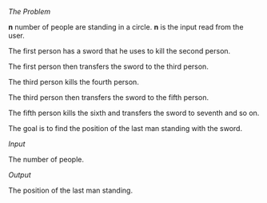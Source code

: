 *The Problem*

**n** number of people are standing in a circle. **n** is the input read from the user.

The first person has a sword that he uses to kill the second person.

The first person then transfers the sword to the third person.

The third person kills the fourth person.

The third person then transfers the sword to the fifth person.

The fifth person kills the sixth and transfers the sword to seventh and so on.

The goal is to find the position of the last man standing with the sword.

*Input*

The number of people.

*Output*

The position of the last man standing.